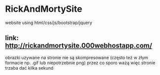 # RickAndMortySite
website using html/css/js/bootstrap/jquery
## link: http://rickandmortysite.000webhostapp.com/ ##
obrazki uzywane na stronie nie są skompresowane (często też w złym formacie np. .gif lub niepotrzebnie png) przez co sporo ważą więc stronie trzaba dać kilka sekund
